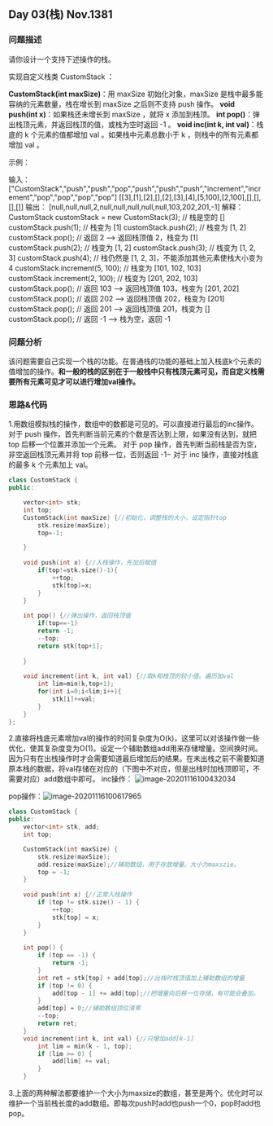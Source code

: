 ## Day 03(栈) Nov.1381
### 问题描述
请你设计一个支持下述操作的栈。

实现自定义栈类 CustomStack ：

**CustomStack(int maxSize)**：用 maxSize 初始化对象，maxSize 是栈中最多能容纳的元素数量，栈在增长到 maxSize 之后则不支持 push 操作。
**void push(int x)**：如果栈还未增长到 maxSize ，就将 x 添加到栈顶。
**int pop()**：弹出栈顶元素，并返回栈顶的值，或栈为空时返回 -1 。
**void inc(int k, int val)**：栈底的 k 个元素的值都增加 val 。如果栈中元素总数小于 k ，则栈中的所有元素都增加 val 。

示例：

输入：
["CustomStack","push","push","pop","push","push","push","increment","increment","pop","pop","pop","pop"]
[[3],[1],[2],[],[2],[3],[4],[5,100],[2,100],[],[],[],[]]
输出：
[null,null,null,2,null,null,null,null,null,103,202,201,-1]
解释：
CustomStack customStack = new CustomStack(3); // 栈是空的 []
customStack.push(1); // 栈变为 [1]
customStack.push(2); // 栈变为 [1, 2]
customStack.pop(); // 返回 2 --> 返回栈顶值 2，栈变为 [1]
customStack.push(2); // 栈变为 [1, 2]
customStack.push(3); // 栈变为 [1, 2, 3]
customStack.push(4); // 栈仍然是 [1, 2, 3]，不能添加其他元素使栈大小变为 4
customStack.increment(5, 100); // 栈变为 [101, 102, 103]
customStack.increment(2, 100); // 栈变为 [201, 202, 103]
customStack.pop(); // 返回 103 --> 返回栈顶值 103，栈变为 [201, 202]
customStack.pop(); // 返回 202 --> 返回栈顶值 202，栈变为 [201]
customStack.pop(); // 返回 201 --> 返回栈顶值 201，栈变为 []
customStack.pop(); // 返回 -1 --> 栈为空，返回 -1

### 问题分析
该问题需要自己实现一个栈的功能。在普通栈的功能的基础上加入栈底k个元素的值增加的操作。**和一般的栈的区别在于一般栈中只有栈顶元素可见，而自定义栈需要所有元素可见才可以进行增加val操作。**

### 思路&代码
1.用数组模拟栈的操作，数组中的数都是可见的。可以直接进行最后的inc操作。
对于 push 操作，首先判断当前元素的个数是否达到上限，如果没有达到，就把 top 后移一个位置并添加一个元素。
对于 pop 操作，首先判断当前栈是否为空，非空返回栈顶元素并将 top 前移一位，否则返回 -1−
对于 inc 操作，直接对栈底的最多 k 个元素加上 val。
``` c++
class CustomStack {
public:

    vector<int> stk;
    int top;
    CustomStack(int maxSize) {//初始化，调整栈的大小，设定指针top
        stk.resize(maxSize);
        top=-1;

    }
    
    void push(int x) {//入栈操作，先加后赋值
        if(top!=stk.size()-1){
            ++top;
            stk[top]=x;
        }
    }
    
    int pop() {//弹出操作，返回栈顶值
        if(top==-1)
        return -1;
        --top;
        return stk[top+1];
        
    }
    
    void increment(int k, int val) {//取k和栈顶的较小值。遍历加val
        int lim=min(k,top+1);
        for(int i=0;i<lim;i++){
            stk[i]+=val;
        }
    }
};
```
2.直接将栈底元素增加val的操作的时间复杂度为O(k)，这里可以对该操作做一些优化，使其复杂度变为O(1)。设定一个辅助数组add用来存储增量。空间换时间。因为只有在出栈操作时才会需要知道最后增加后的结果。在未出栈之前不需要知道原本栈的数据，将val存储在对应的（下图中不对应，但是出栈时加栈顶即可，不需要对应）add数组中即可。
inc操作：
![image-20201116100432034](C:\Users\destinyu\AppData\Roaming\Typora\typora-user-images\image-20201116100432034.png)

pop操作：![image-20201116100617965](C:\Users\destinyu\AppData\Roaming\Typora\typora-user-images\image-20201116100617965.png)


``` c++
class CustomStack {
public:
    vector<int> stk, add;
    int top;

    CustomStack(int maxSize) {
        stk.resize(maxSize);
        add.resize(maxSize);//辅助数组，用于存放增量。大小为maxszie。
        top = -1;
    }
    
    void push(int x) {//正常入栈操作
        if (top != stk.size() - 1) {
            ++top;
            stk[top] = x;
        }
    }
    
    int pop() {
        if (top == -1) {
            return -1;
        }
        int ret = stk[top] + add[top];//出栈时栈顶值加上辅助数组的增量
        if (top != 0) {
            add[top - 1] += add[top];//把增量向后移一位存储，有可能会叠加。
        }
        add[top] = 0;//辅助数组顶位清零
        --top;
        return ret;
    }
    void increment(int k, int val) {//只增加add[k-1]
        int lim = min(k - 1, top);
        if (lim >= 0) {
            add[lim] += val;
        }
    }

```
3.上面的两种解法都要维护一个大小为maxsize的数组，甚至是两个。优化时可以维护一个当前栈长度的add数组。即每次push时add也push一个0，pop时add也pop。